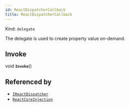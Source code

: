 ```yaml
---
id: ReactDispatcherCallback
title: ReactDispatcherCallback
---
```


Kind: `delegate`

The delegate is used to create property value on-demand.

## Invoke
void **`Invoke`**()





## Referenced by
- [`IReactDispatcher`](IReactDispatcher)
- [`ReactCoreInjection`](ReactCoreInjection)
